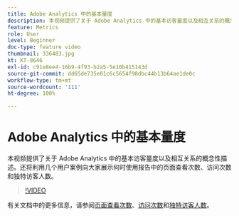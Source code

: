 ```yaml
---
title: Adobe Analytics 中的基本量度
description: 本视频提供了关于 Adobe Analytics 中的基本访客量度以及相互关系的概念性描述。还将利用几个用户案例向大家展示何时使用报告中的页面查看次数、访问次数和独特访客人数。
feature: Metrics
role: User
level: Beginner
doc-type: feature video
thumbnail: 336483.jpg
kt: KT-8646
exl-id: c91e8ee4-16b9-4f93-b2a5-5e10b415143d
source-git-commit: dd65de735e01c6c5654f98dbc44b13b64ae1de0c
workflow-type: tm+mt
source-wordcount: '111'
ht-degree: 100%

---
```


# Adobe Analytics 中的基本量度

本视频提供了关于 Adobe Analytics 中的基本访客量度以及相互关系的概念性描述。还将利用几个用户案例向大家展示何时使用报告中的页面查看次数、访问次数和独特访客人数。

>[!VIDEO](https://video.tv.adobe.com/v/3437875/?quality=12&learn=on&captions=chi_hans)

有关文档中的更多信息，请参阅[页面查看次数](https://experienceleague.adobe.com/docs/analytics/components/metrics/page-views.html?lang=zh-Hans)、[访问次数](https://experienceleague.adobe.com/docs/analytics/components/metrics/visits.html?lang=zh-Hans)和[独特访客人数](https://experienceleague.adobe.com/docs/analytics/components/metrics/unique-visitors.html?lang=zh-Hans)。

